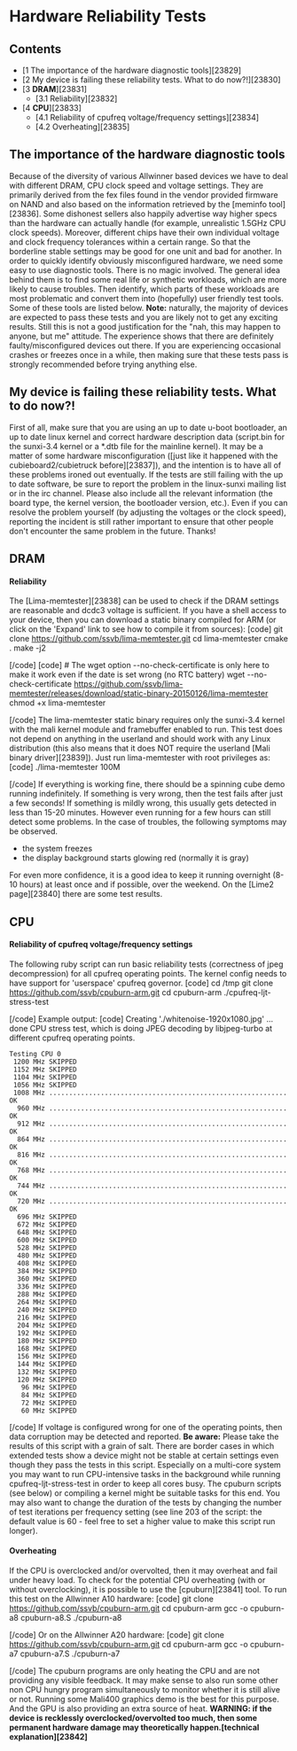 # Hardware Reliability Tests
## Contents
  * [1 The importance of the hardware diagnostic tools][23829]
  * [2 My device is failing these reliability tests. What to do now?!][23830]
  * [3 **DRAM**][23831]
    * [3.1 Reliability][23832]
  * [4 **CPU**][23833]
    * [4.1 Reliability of cpufreq voltage/frequency settings][23834]
    * [4.2 Overheating][23835]

## The importance of the hardware diagnostic tools
Because of the diversity of various Allwinner based devices we have to deal with different DRAM, CPU clock speed and voltage settings. They are primarily derived from the fex files found in the vendor provided firmware on NAND and also based on the information retrieved by the [meminfo tool][23836]. Some dishonest sellers also happily advertise way higher specs than the hardware can actually handle (for example, unrealistic 1.5GHz CPU clock speeds). Moreover, different chips have their own individual voltage and clock frequency tolerances within a certain range. So that the borderline stable settings may be good for one unit and bad for another. 
In order to quickly identify obviously misconfigured hardware, we need some easy to use diagnostic tools. There is no magic involved. The general idea behind them is to find some real life or synthetic workloads, which are more likely to cause troubles. Then identify, which parts of these workloads are most problematic and convert them into (hopefully) user friendly test tools. Some of these tools are listed below. 
**Note:** naturally, the majority of devices are expected to pass these tests and you are likely not to get any exciting results. Still this is not a good justification for the "nah, this may happen to anyone, but me" attitude. The experience shows that there are definitely faulty/misconfigured devices out there. If you are experiencing occasional crashes or freezes once in a while, then making sure that these tests pass is strongly recommended before trying anything else. 
## My device is failing these reliability tests. What to do now?!
First of all, make sure that you are using an up to date u-boot bootloader, an up to date linux kernel and correct hardware description data (script.bin for the sunxi-3.4 kernel or a *.dtb file for the mainline kernel). It may be a matter of some hardware misconfiguration ([just like it happened with the cubieboard2/cubietruck before][23837]), and the intention is to have all of these problems ironed out eventually. 
If the tests are still failing with the up to date software, be sure to report the problem in the linux-sunxi mailing list or in the irc channel. Please also include all the relevant information (the board type, the kernel version, the bootloader version, etc.). Even if you can resolve the problem yourself (by adjusting the voltages or the clock speed), reporting the incident is still rather important to ensure that other people don't encounter the same problem in the future. Thanks! 
## **DRAM**
#### Reliability
The [Lima-memtester][23838] can be used to check if the DRAM settings are reasonable and dcdc3 voltage is sufficient. If you have a shell access to your device, then you can download a static binary compiled for ARM (or click on the 'Expand' link to see how to compile it from sources): 
[code] 
     git clone <https://github.com/ssvb/lima-memtester.git>
     cd lima-memtester
     cmake .
     make -j2
    
[/code]
[code] 
     # The wget option --no-check-certificate is only here to make it work even if the date is set wrong (no RTC battery)
     wget --no-check-certificate <https://github.com/ssvb/lima-memtester/releases/download/static-binary-20150126/lima-memtester>
     chmod +x lima-memtester
    
[/code]
The lima-memtester static binary requires only the sunxi-3.4 kernel with the mali kernel module and framebuffer enabled to run. This test does not depend on anything in the userland and should work with any Linux distribution (this also means that it does NOT require the userland [Mali binary driver][23839]). Just run lima-memtester with root privileges as: 
[code] 
     ./lima-memtester 100M
    
[/code]
If everything is working fine, there should be a spinning cube demo running indefinitely. If something is very wrong, then the test fails after just a few seconds! If something is mildly wrong, this usually gets detected in less than 15-20 minutes. However even running for a few hours can still detect some problems. In the case of troubles, the following symptoms may be observed. 
  * the system freezes
  * the display background starts glowing red (normally it is gray)

For even more confidence, it is a good idea to keep it running overnight (8-10 hours) at least once and if possible, over the weekend. 
On the [Lime2 page][23840] there are some test results. 
## **CPU**
#### Reliability of cpufreq voltage/frequency settings
The following ruby script can run basic reliability tests (correctness of jpeg decompression) for all cpufreq operating points. The kernel config needs to have support for 'userspace' cpufreq governor. 
[code] 
     cd /tmp
     git clone <https://github.com/ssvb/cpuburn-arm.git>
     cd cpuburn-arm
     ./cpufreq-ljt-stress-test
    
[/code]
Example output: 
[code] 
    Creating './whitenoise-1920x1080.jpg' ... done
    CPU stress test, which is doing JPEG decoding by libjpeg-turbo
    at different cpufreq operating points.
    
    Testing CPU 0
     1200 MHz SKIPPED
     1152 MHz SKIPPED
     1104 MHz SKIPPED
     1056 MHz SKIPPED
     1008 MHz ............................................................ OK
      960 MHz ............................................................ OK
      912 MHz ............................................................ OK
      864 MHz ............................................................ OK
      816 MHz ............................................................ OK
      768 MHz ............................................................ OK
      744 MHz ............................................................ OK
      720 MHz ............................................................ OK
      696 MHz SKIPPED
      672 MHz SKIPPED
      648 MHz SKIPPED
      600 MHz SKIPPED
      528 MHz SKIPPED
      480 MHz SKIPPED
      408 MHz SKIPPED
      384 MHz SKIPPED
      360 MHz SKIPPED
      336 MHz SKIPPED
      288 MHz SKIPPED
      264 MHz SKIPPED
      240 MHz SKIPPED
      216 MHz SKIPPED
      204 MHz SKIPPED
      192 MHz SKIPPED
      180 MHz SKIPPED
      168 MHz SKIPPED
      156 MHz SKIPPED
      144 MHz SKIPPED
      132 MHz SKIPPED
      120 MHz SKIPPED
       96 MHz SKIPPED
       84 MHz SKIPPED
       72 MHz SKIPPED
       60 MHz SKIPPED
    
[/code]
If voltage is configured wrong for one of the operating points, then data corruption may be detected and reported. 
**Be aware:** Please take the results of this script with a grain of salt. There are border cases in which extended tests show a device might not be stable at certain settings even though they pass the tests in this script. Especially on a multi-core system you may want to run CPU-intensive tasks in the background while running cpufreq-ljt-stress-test in order to keep all cores busy. The cpuburn scripts (see below) or compiling a kernel might be suitable tasks for this end. You may also want to change the duration of the tests by changing the number of test iterations per frequency setting (see line 203 of the script: the default value is 60 - feel free to set a higher value to make this script run longer). 
#### Overheating
If the CPU is overclocked and/or overvolted, then it may overheat and fail under heavy load. To check for the potential CPU overheating (with or without overclocking), it is possible to use the [cpuburn][23841] tool. 
To run this test on the Allwinner A10 hardware: 
[code] 
     git clone <https://github.com/ssvb/cpuburn-arm.git>
     cd cpuburn-arm
     gcc -o cpuburn-a8 cpuburn-a8.S
     ./cpuburn-a8
    
[/code]
Or on the Allwinner A20 hardware: 
[code] 
     git clone <https://github.com/ssvb/cpuburn-arm.git>
     cd cpuburn-arm
     gcc -o cpuburn-a7 cpuburn-a7.S
     ./cpuburn-a7
    
[/code]
The cpuburn programs are only heating the CPU and are not providing any visible feedback. It may make sense to also run some other non CPU hungry program simultaneously to monitor whether it is still alive or not. Running some Mali400 graphics demo is the best for this purpose. And the GPU is also providing an extra source of heat. 
**WARNING: if the device is recklessly overclocked/overvolted too much, then some permanent hardware damage may theoretically happen.[technical explanation][23842]**
